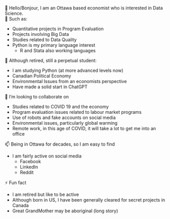 👋 Hello/Bonjour, I am an Ottawa based economist who is interested in Data Science.   
👀 Such as: 
- Quantitative projects in Program Evaluation
- Projects involving Big Data
- Studies related to Data Quality
- Python is my primary language interest
  - R and Stata also working languages 
  
🌱 Although retired, still a perpetual student:
- I am studying Python (at more advanced levels now)
- Canadian Political Economy
- Environmental Issues from an economists perspective
- Have made a solid start in ChatGPT
  
🤝 I’m looking to collaborate on
- Studies related to COVID 19 and the economy
- Program evaluation issues related to labour market programs
- Use of robots and fake accounts on social media
- Environmental issues, particularly global warming
- Remote work, in this age of COVID, it will take a lot to get me into an office
  
📫 Being in Ottawa for decades, so I am easy to find
- I am fairly active on social media
  - Facebook
  - LinkedIn
  - Reddit
    
⚡ Fun fact
  - I am retired but like to be active
  - Although born in US, I have been generally cleared for secret projects in Canada
  - Great GrandMother may be aboriginal (long story)


